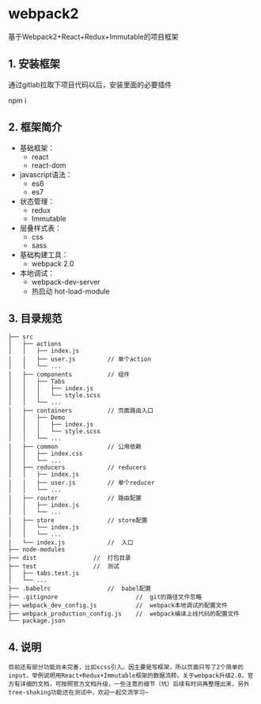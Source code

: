 # webpack2
基于Webpack2+React+Redux+Immutable的项目框架

## 1. 安装框架  ##

通过gitlab拉取下项目代码以后，安装里面的必要插件

npm i

## 2. 框架简介 ##

+ 基础框架：
    + react
    + react-dom
+ javascript语法：
    + es6
    + es7
+ 状态管理：
    + redux
    + Immutable
+ 层叠样式表：
    + css  
    + sass  
+ 基础构建工具：
    + webpack 2.0
+ 本地调试：
    + webpack-dev-server
    + 热启动 hot-load-module 

## 3. 目录规范 ##

    ├── src
	│   ├── actions
	│   │   ├── index.js	
	│   │   ├── user.js			// 单个action
	│   │   └── ...
	│   ├── components			// 组件
	│   │   ├── Tabs
	│   │   │   ├── index.js
	│   │   │   └── style.scss
	│   │   └── ...
	│   ├── containers			// 页面路由入口
	│   │   ├── Demo
	│   │   │   ├── index.js
	│   │   │   └── style.scss
	│   │   └── ...
	│   ├── common				// 公用依赖
	│   │   ├── index.css
	│   │   └── ...
	│   ├── reducers			// reducers
	│   │   ├── index.js
	│   │   ├── user.js			// 单个reducer
	│   │   └── ...
	│   ├── router				// 路由配置
	│   │   ├── index.js
	│   │   └── ...
	│   ├── store				// store配置
	│   │   └── index.js
	│   │   └── ...
	│   └── index.js			//  入口
	├── node-modules
	├── dist				//  打包目录
	├── test				//  测试
	│   ├── tabs.test.js
	│   └── ...
	├── .babelrc				//  babel配置
	├── .gitignore              		//  git的路径文件忽略
	├── webpack_dev_config.js   		//  webpack本地调试的配置文件
	├── webpack_production_config.js  	//  webpack编译上线代码的配置文件
	└── package.json

## 4. 说明  ##

	目前还有部分功能尚未完善，比如scss引入。因主要是写框架，所以页面只写了2个简单的input，举例说明用React+Redux+Immutable框架的数据流转。关于webpack升级2.0，官方有详细的文档，可按照官方文档升级，一些注意的细节（坑）后续有时间再整理出来，另外tree-shaking功能还在测试中，欢迎一起交流学习~
